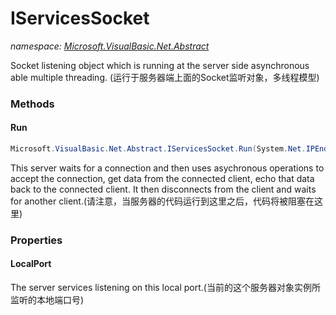 ﻿# IServicesSocket
_namespace: <a href="#" onClick="load('/docs/Microsoft.VisualBasic.Net.Abstract/index.md')">Microsoft.VisualBasic.Net.Abstract</a>_

Socket listening object which is running at the server side asynchronous able multiple threading.
 (运行于服务器端上面的Socket监听对象，多线程模型)



### Methods

#### Run
```csharp
Microsoft.VisualBasic.Net.Abstract.IServicesSocket.Run(System.Net.IPEndPoint)
```
This server waits for a connection and then uses asychronous operations to
 accept the connection, get data from the connected client,
 echo that data back to the connected client.
 It then disconnects from the client and waits for another client.(请注意，当服务器的代码运行到这里之后，代码将被阻塞在这里)


### Properties

#### LocalPort
The server services listening on this local port.(当前的这个服务器对象实例所监听的本地端口号)
